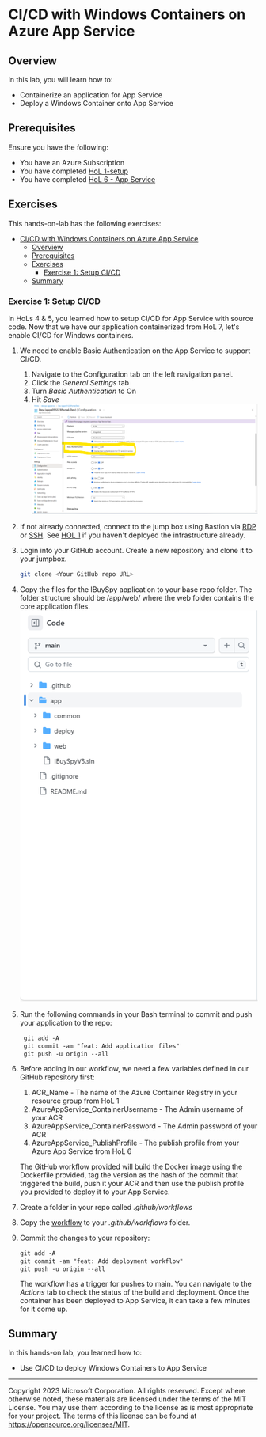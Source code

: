 # CI/CD with Windows Containers on Azure App Service

## Overview

In this lab, you will learn how to:

* Containerize an application for App Service
* Deploy a Windows Container onto App Service

## Prerequisites

Ensure you have the following:

* You have an Azure Subscription
* You have completed [HoL 1-setup](../01-setup/README.md)
* You have completed [HoL 6 - App Service](../06-windows-containers/Windows-Containers-on-App-Service.md)

## Exercises

This hands-on-lab has the following exercises:

- [CI/CD with Windows Containers on Azure App Service](#cicd-with-windows-containers-on-azure-app-service)
  - [Overview](#overview)
  - [Prerequisites](#prerequisites)
  - [Exercises](#exercises)
    - [Exercise 1: Setup CI/CD](#exercise-1-setup-cicd)
  - [Summary](#summary)

### Exercise 1: Setup CI/CD
In HoLs 4 & 5, you learned how to setup CI/CD for App Service with source code. Now that we have our application containerized from HoL 7, let's enable CI/CD for Windows containers. 

1. We need to enable Basic Authentication on the App Service to support CI/CD. 
   1. Navigate to the Configuration tab on the left navigation panel. 
   2. Click the *General Settings* tab 
   3. Turn *Basic Authentication*  to On
   4. Hit *Save*
   ![Basic Auth Setup](../../HOL/04-devops-w-app-service/media/Basic%20Authentication.png)

2. If not already connected, connect to the jump box using Bastion via [RDP](https://learn.microsoft.com/azure/bastion/bastion-connect-vm-rdp-windows) or [SSH](https://learn.microsoft.com/en-us/azure/bastion/bastion-connect-vm-ssh-windows). See [HOL 1](../01-setup/) if you haven't deployed the infrastructure already. 
3. Login into your GitHub account. Create a new repository and clone it to your jumpbox. 
    ```bash
    git clone <Your GitHub repo URL>
    ```
4. Copy the files for the IBuySpy application to your base repo folder. The folder structure should be /app/web/ where the web folder contains the core application files.
   ![Folder Structure](media/Folder%20Structure.png)
5. Run the following commands in your Bash terminal to commit and push your application to the repo:
   ```
    git add -A
    git commit -am "feat: Add application files"
    git push -u origin --all
   ```
6. Before adding in our workflow, we need a few variables defined in our GitHub repository first:
   1. ACR_Name - The name of the Azure Container Registry in your resource group from HoL 1
   2. AzureAppService_ContainerUsername - The Admin username of your ACR
   3. AzureAppService_ContainerPassword - The Admin password of your ACR
   4. AzureAppService_PublishProfile - The publish profile from your Azure App Service from HoL 6
   
   The GitHub workflow provided will build the Docker image using the Dockerfile provided, tag the version as the hash of the commit that triggered the build, push it your ACR and then use the publish profile you provided to deploy it to your App Service. 
7. Create a folder in your repo called *.github/workflows*
8. Copy the [workflow](./workflows/Deploy-Container-App-Service.yml) to your *.github/workflows* folder. 
9. Commit the changes to your repository:
    ```
    git add -A
    git commit -am "feat: Add deployment workflow"
    git push -u origin --all
   ```
   The workflow has a trigger for pushes to main. You can navigate to the *Actions* tab to check the status of the build and deployment. Once the container has been deployed to App Service, it can take a few minutes for it come up. 

## Summary

In this hands-on lab, you learned how to:

* Use CI/CD to deploy Windows Containers to App Service

----
Copyright 2023 Microsoft Corporation. All rights reserved. Except where otherwise noted, these materials are licensed under the terms of the MIT License. You may use them according to the license as is most appropriate for your project. The terms of this license can be found at https://opensource.org/licenses/MIT.